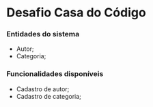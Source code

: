 # Desafio Casa do Código

### Entidades do sistema
- Autor;
- Categoria;

### Funcionalidades disponíveis
- Cadastro de autor;
- Cadastro de categoria;